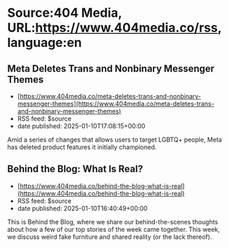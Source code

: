 # Source:404 Media, URL:https://www.404media.co/rss, language:en

## Meta Deletes Trans and Nonbinary Messenger Themes
 - [https://www.404media.co/meta-deletes-trans-and-nonbinary-messenger-themes](https://www.404media.co/meta-deletes-trans-and-nonbinary-messenger-themes)
 - RSS feed: $source
 - date published: 2025-01-10T17:08:15+00:00

Amid a series of changes that allows users to target LGBTQ+ people, Meta has deleted product features it initially championed.

## Behind the Blog: What Is Real?
 - [https://www.404media.co/behind-the-blog-what-is-real](https://www.404media.co/behind-the-blog-what-is-real)
 - RSS feed: $source
 - date published: 2025-01-10T16:40:49+00:00

This is Behind the Blog, where we share our behind-the-scenes thoughts about how a few of our top stories of the week came together. This week, we discuss weird fake furniture and shared reality (or the lack thereof).


